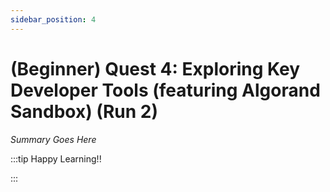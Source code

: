 ```yaml
---
sidebar_position: 4
---
```


# (Beginner) Quest 4: Exploring Key Developer Tools (featuring Algorand Sandbox) (Run 2)

_Summary Goes Here_

:::tip Happy Learning!!

<QuestButton text="Go To Quest" link="https://app.stackup.dev/quest_page/beginner-quest-4-exploring-key-developer-tools-featuring-algorand-sandbox-re-run"/>

:::
